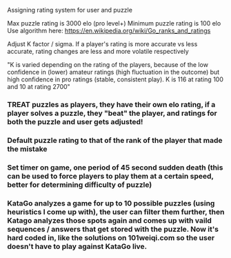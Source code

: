 Assigning rating system for user and puzzle

Max puzzle rating is 3000 elo (pro level+)
Minimum puzzle rating is 100 elo
Use algorithm here: https://en.wikipedia.org/wiki/Go_ranks_and_ratings

Adjust K factor / sigma. If a player's rating is more accurate vs less accurate, rating changes are less and more volatile respectively

"K is varied depending on the rating of the players, because of the low confidence in (lower) amateur ratings (high fluctuation in the outcome) but high confidence in pro ratings (stable, consistent play). K is 116 at rating 100 and 10 at rating 2700"

### TREAT puzzles as players, they have their own elo rating, if a player solves a puzzle, they "beat" the player, and ratings for both the puzzle and user gets adjusted!

### Default puzzle rating to that of the rank of the player that made the mistake

### Set timer on game, one period of 45 second sudden death (this can be used to force players to play them at a certain speed, better for determining difficulty of puzzle)

### KataGo analyzes a game for up to 10 possible puzzles (using heuristics I come up with), the user can filter them further, then Katago analyzes those spots again and comes up with vaild sequences / answers that get stored with the puzzle. Now it's hard coded in, like the solutions on 101weiqi.com so the user doesn't have to play against KataGo live.
